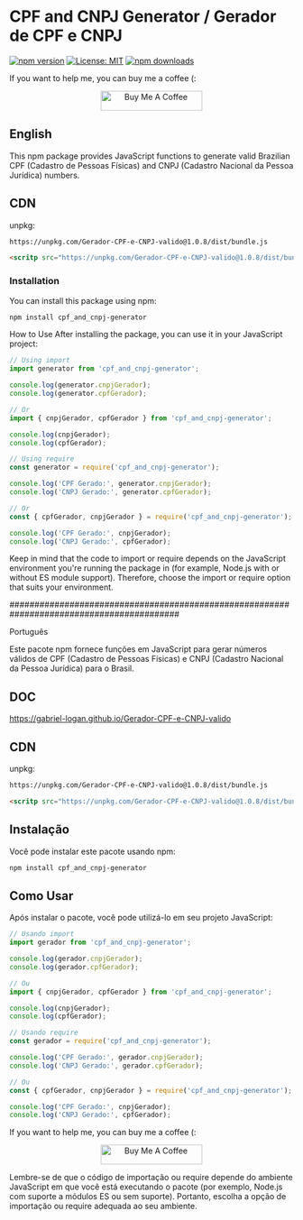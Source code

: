 # CPF and CNPJ Generator / Gerador de CPF e CNPJ

[![npm version](https://badge.fury.io/js/cpf_and_cnpj-generator.svg?refresh=5)](https://badge.fury.io/js/cpf_and_cnpj-generator)
[![License: MIT](https://img.shields.io/badge/License-MIT-yellow.svg)](https://opensource.org/licenses/MIT)
[![npm downloads](https://img.shields.io/npm/dm/cpf_and_cnpj-generator.svg?style=flat-square)](https://npm-stat.com/charts.html?package=cpf_and_cnpj-generator)

If you want to help me, you can buy me a coffee (:

<p align="center">
	<a href="https://www.buymeacoffee.com/gabriellogan" target="_blank">
		<img src="https://cdn.buymeacoffee.com/buttons/v2/default-yellow.png" alt="Buy Me A Coffee" style="height: 35px !important;width: 180px !important;" >
	</a>
</p>

## English

This npm package provides JavaScript functions to generate valid Brazilian CPF (Cadastro de Pessoas Físicas) and CNPJ (Cadastro Nacional da Pessoa Jurídica) numbers.

## CDN

unpkg:
```bash
https://unpkg.com/Gerador-CPF-e-CNPJ-valido@1.0.8/dist/bundle.js
```
```html
<scritp src="https://unpkg.com/Gerador-CPF-e-CNPJ-valido@1.0.8/dist/bundle.js"></script>
```

### Installation

You can install this package using npm:

```bash
npm install cpf_and_cnpj-generator
```

How to Use
After installing the package, you can use it in your JavaScript project:


```javascript
// Using import
import generator from 'cpf_and_cnpj-generator';

console.log(generator.cnpjGerador);
console.log(generator.cpfGerador);

// Or
import { cnpjGerador, cpfGerador } from 'cpf_and_cnpj-generator';

console.log(cnpjGerador);
console.log(cpfGerador);

// Using require
const generator = require('cpf_and_cnpj-generator');

console.log('CPF Gerado:', generator.cnpjGerador);
console.log('CNPJ Gerado:', generator.cpfGerador);

// Or
const { cpfGerador, cnpjGerador } = require('cpf_and_cnpj-generator');

console.log('CPF Gerado:', cnpjGerador);
console.log('CNPJ Gerado:', cpfGerador);
```

Keep in mind that the code to import or require depends on the JavaScript environment you're running the package in (for example, Node.js with or without ES module support). Therefore, choose the import or require option that suits your environment.

##########################################################################################

Português

Este pacote npm fornece funções em JavaScript para gerar números válidos de CPF (Cadastro de Pessoas Físicas) e CNPJ (Cadastro Nacional da Pessoa Jurídica) para o Brasil.

## DOC

https://gabriel-logan.github.io/Gerador-CPF-e-CNPJ-valido

## CDN

unpkg:
```bash
https://unpkg.com/Gerador-CPF-e-CNPJ-valido@1.0.8/dist/bundle.js
```
```html
<scritp src="https://unpkg.com/Gerador-CPF-e-CNPJ-valido@1.0.8/dist/bundle.js"></script>
```

## Instalação
Você pode instalar este pacote usando npm:

```bash
npm install cpf_and_cnpj-generator
```

## Como Usar
Após instalar o pacote, você pode utilizá-lo em seu projeto JavaScript:

```javascript
// Usando import
import gerador from 'cpf_and_cnpj-generator';

console.log(gerador.cnpjGerador);
console.log(gerador.cpfGerador);

// Ou
import { cnpjGerador, cpfGerador } from 'cpf_and_cnpj-generator';

console.log(cnpjGerador);
console.log(cpfGerador);

// Usando require
const gerador = require('cpf_and_cnpj-generator');

console.log('CPF Gerado:', gerador.cnpjGerador);
console.log('CNPJ Gerado:', gerador.cpfGerador);

// Ou
const { cpfGerador, cnpjGerador } = require('cpf_and_cnpj-generator');

console.log('CPF Gerado:', cnpjGerador);
console.log('CNPJ Gerado:', cpfGerador);
```

If you want to help me, you can buy me a coffee (:

<p align="center">
	<a href="https://www.buymeacoffee.com/gabriellogan" target="_blank">
		<img src="https://cdn.buymeacoffee.com/buttons/v2/default-yellow.png" alt="Buy Me A Coffee" style="height: 35px !important;width: 180px !important;" >
	</a>
</p>

Lembre-se de que o código de importação ou require depende do ambiente JavaScript em que você está executando o pacote (por exemplo, Node.js com suporte a módulos ES ou sem suporte). Portanto, escolha a opção de importação ou require adequada ao seu ambiente.
